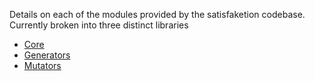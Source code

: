 Details on each of the modules provided by the satisfaketion codebase.  Currently broken into three distinct
libraries

- [Core](core.md)
- [Generators](generators.md)
- [Mutators](mutators.md)
